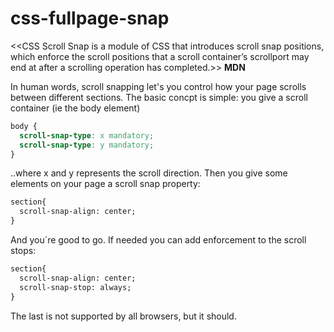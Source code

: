 # css-fullpage-snap

<<CSS Scroll Snap is a module of CSS that introduces scroll snap positions, which enforce the scroll positions that a scroll container’s scrollport may end at after a scrolling operation has completed.>>
**MDN**

In human words, scroll snapping let's you control how your page scrolls between different sections. The basic concpt is simple: you give a scroll container (ie the body element) 

```css
body {
  scroll-snap-type: x mandatory;
  scroll-snap-type: y mandatory;
}
```
..where x and y represents the scroll direction. Then you give some elements on your page a scroll snap property:
```html
section{
  scroll-snap-align: center;
}
```

And you´re good to go. If needed you can add enforcement to the scroll stops:
```html
section{
  scroll-snap-align: center;
  scroll-snap-stop: always;
}
```
The last is not supported by all browsers, but it should.
